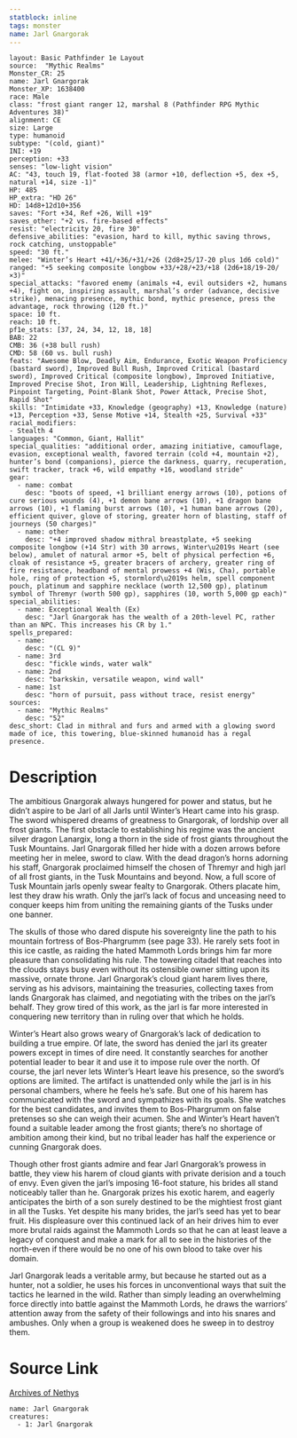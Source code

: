 ```yaml
---
statblock: inline
tags: monster
name: Jarl Gnargorak
---
```

```statblock
layout: Basic Pathfinder 1e Layout
source:  "Mythic Realms"
Monster_CR: 25
name: Jarl Gnargorak
Monster_XP: 1638400
race: Male
class: "frost giant ranger 12, marshal 8 (Pathfinder RPG Mythic Adventures 38)"
alignment: CE
size: Large
type: humanoid
subtype: "(cold, giant)"
INI: +19
perception: +33
senses: "low-light vision"
AC: "43, touch 19, flat-footed 38 (armor +10, deflection +5, dex +5, natural +14, size -1)"
HP: 485
HP_extra: "HD 26"
HD: 14d8+12d10+356
saves: "Fort +34, Ref +26, Will +19"
saves_other: "+2 vs. fire-based effects"
resist: "electricity 20, fire 30"
defensive_abilities: "evasion, hard to kill, mythic saving throws, rock catching, unstoppable"
speed: "30 ft."
melee: "Winter’s Heart +41/+36/+31/+26 (2d8+25/17-20 plus 1d6 cold)"
ranged: "+5 seeking composite longbow +33/+28/+23/+18 (2d6+18/19-20/×3)"
special_attacks: "favored enemy (animals +4, evil outsiders +2, humans +4), fight on, inspiring assault, marshal’s order (advance, decisive strike), menacing presence, mythic bond, mythic presence, press the advantage, rock throwing (120 ft.)"
space: 10 ft.
reach: 10 ft.
pf1e_stats: [37, 24, 34, 12, 18, 18]
BAB: 22
CMB: 36 (+38 bull rush)
CMD: 58 (60 vs. bull rush)
feats: "Awesome Blow, Deadly Aim, Endurance, Exotic Weapon Proficiency (bastard sword), Improved Bull Rush, Improved Critical (bastard sword), Improved Critical (composite longbow), Improved Initiative, Improved Precise Shot, Iron Will, Leadership, Lightning Reflexes, Pinpoint Targeting, Point-Blank Shot, Power Attack, Precise Shot, Rapid Shot"
skills: "Intimidate +33, Knowledge (geography) +13, Knowledge (nature) +13, Perception +33, Sense Motive +14, Stealth +25, Survival +33"
racial_modifiers:
- Stealth 4
languages: "Common, Giant, Hallit"
special_qualities: "additional order, amazing initiative, camouflage, evasion, exceptional wealth, favored terrain (cold +4, mountain +2), hunter’s bond (companions), pierce the darkness, quarry, recuperation, swift tracker, track +6, wild empathy +16, woodland stride"
gear:
  - name: combat
    desc: "boots of speed, +1 brilliant energy arrows (10), potions of cure serious wounds (4), +1 demon bane arrows (10), +1 dragon bane arrows (10), +1 flaming burst arrows (10), +1 human bane arrows (20), efficient quiver, glove of storing, greater horn of blasting, staff of journeys (50 charges)"
  - name: other
    desc: "+4 improved shadow mithral breastplate, +5 seeking composite longbow (+14 Str) with 30 arrows, Winter\u2019s Heart (see below), amulet of natural armor +5, belt of physical perfection +6, cloak of resistance +5, greater bracers of archery, greater ring of fire resistance, headband of mental prowess +4 (Wis, Cha), portable hole, ring of protection +5, stormlord\u2019s helm, spell component pouch, platinum and sapphire necklace (worth 12,500 gp), platinum symbol of Thremyr (worth 500 gp), sapphires (10, worth 5,000 gp each)"
special_abilities:
  - name: Exceptional Wealth (Ex)
    desc: "Jarl Gnargorak has the wealth of a 20th-level PC, rather than an NPC. This increases his CR by 1."
spells_prepared:
  - name:
    desc: "(CL 9)"
  - name: 3rd
    desc: "fickle winds, water walk"
  - name: 2nd
    desc: "barkskin, versatile weapon, wind wall"
  - name: 1st
    desc: "horn of pursuit, pass without trace, resist energy"
sources:
  - name: "Mythic Realms"
    desc: "52"
desc_short: Clad in mithral and furs and armed with a glowing sword made of ice, this towering, blue-skinned humanoid has a regal presence.
```
# Description
The ambitious Gnargorak always hungered for power and status, but he didn’t aspire to be Jarl of all Jarls until Winter’s Heart came into his grasp. The sword whispered dreams of greatness to Gnargorak, of lordship over all frost giants. The first obstacle to establishing his regime was the ancient silver dragon Lanargix, long a thorn in the side of frost giants throughout the Tusk Mountains. Jarl Gnargorak filled her hide with a dozen arrows before meeting her in melee, sword to claw. With the dead dragon’s horns adorning his staff, Gnargorak proclaimed himself the chosen of Thremyr and high jarl of all frost giants, in the Tusk Mountains and beyond. Now, a full score of Tusk Mountain jarls openly swear fealty to Gnargorak. Others placate him, lest they draw his wrath. Only the jarl’s lack of focus and unceasing need to conquer keeps him from uniting the remaining giants of the Tusks under one banner.

The skulls of those who dared dispute his sovereignty line the path to his mountain fortress of Bos-Phargrumm (see page 33). He rarely sets foot in this ice castle, as raiding the hated Mammoth Lords brings him far more pleasure than consolidating his rule. The towering citadel that reaches into the clouds stays busy even without its ostensible owner sitting upon its massive, ornate throne. Jarl Gnargorak’s cloud giant harem lives there, serving as his advisors, maintaining the treasuries, collecting taxes from lands Gnargorak has claimed, and negotiating with the tribes on the jarl’s behalf. They grow tired of this work, as the jarl is far more interested in conquering new territory than in ruling over that which he holds.

Winter’s Heart also grows weary of Gnargorak’s lack of dedication to building a true empire. Of late, the sword has denied the jarl its greater powers except in times of dire need. It constantly searches for another potential leader to bear it and use it to impose rule over the north. Of course, the jarl never lets Winter’s Heart leave his presence, so the sword’s options are limited. The artifact is unattended only while the jarl is in his personal chambers, where he feels he’s safe. But one of his harem has communicated with the sword and sympathizes with its goals. She watches for the best candidates, and invites them to Bos-Phargrumm on false pretenses so she can weigh their acumen. She and Winter’s Heart haven’t found a suitable leader among the frost giants; there’s no shortage of ambition among their kind, but no tribal leader has half the experience or cunning Gnargorak does.

Though other frost giants admire and fear Jarl Gnargorak’s prowess in battle, they view his harem of cloud giants with private derision and a touch of envy. Even given the jarl’s imposing 16-foot stature, his brides all stand noticeably taller than he. Gnargorak prizes his exotic harem, and eagerly anticipates the birth of a son surely destined to be the mightiest frost giant in all the Tusks. Yet despite his many brides, the jarl’s seed has yet to bear fruit. His displeasure over this continued lack of an heir drives him to ever more brutal raids against the Mammoth Lords so that he can at least leave a legacy of conquest and make a mark for all to see in the histories of the north-even if there would be no one of his own blood to take over his domain.

Jarl Gnargorak leads a veritable army, but because he started out as a hunter, not a soldier, he uses his forces in unconventional ways that suit the tactics he learned in the wild. Rather than simply leading an overwhelming force directly into battle against the Mammoth Lords, he draws the warriors’ attention away from the safety of their followings and into his snares and ambushes. Only when a group is weakened does he sweep in to destroy them.
# Source Link
[Archives of Nethys](https://aonprd.com/MythicMonsterDisplay.aspx?ItemName=Jarl%20Gnargorak)
```encounter-table
name: Jarl Gnargorak
creatures:
  - 1: Jarl Gnargorak
```
